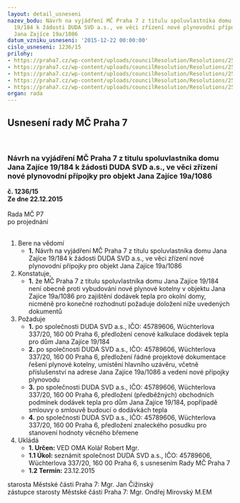 ```yaml
---
layout: detail_usneseni
nazev_bodu: Návrh na vyjádření MČ Praha 7 z titulu spoluvlastníka domu Jana Zajíce
  19/184 k žádosti DUDA SVD a.s., ve věci zřízení nové plynovodní přípojky pro objekt
  Jana Zajíce 19a/1086
datum_vzniku_usneseni: '2015-12-22 00:00:00'
cislo_usneseni: 1236/15
prilohy:
- https://praha7.cz/wp-content/uploads/councilResolution/Resolutions/25613/83-15-priloha_01_duda2672.doc
- https://praha7.cz/wp-content/uploads/councilResolution/Resolutions/25613/83-15-priloha_02_duda2672.pdf
- https://praha7.cz/wp-content/uploads/councilResolution/Resolutions/25613/83-15-priloha_03_duda2672.pdf
- https://praha7.cz/wp-content/uploads/councilResolution/Resolutions/25613/83-15-priloha_04_duda2672.pdf
- https://praha7.cz/wp-content/uploads/councilResolution/Resolutions/25613/83-15-priloha_05_duda2672.pdf
organ: rada
---
```

<div id="ucUsn_pList" class="usn">
	<span><h2>Usnesení rady MČ Praha 7 </h2>
<br></span><div class="standBody">
<span><h3>Návrh na vyjádření MČ Praha 7 z titulu spoluvlastníka domu Jana Zajíce 19/184 k žádosti DUDA SVD a.s., ve věci zřízení nové plynovodní přípojky pro objekt Jana Zajíce 19a/1086</h3></span><div class="center">
		<strong>č. 1236/15</strong><br>
	</div>
<div class="center">
		<strong>Ze dne 22.12.2015</strong><br><br>
	</div>Rada MČ P7<br> po projednání<br><br><ol>
<li>Bere na vědomí<ul><li>
<strong>1.</strong> Návrh na vyjádření MČ Praha 7 z titulu spoluvlastníka domu Jana Zajíce 19/184  k žádosti DUDA SVD a.s., ve věci zřízení nové plynovodní přípojky pro objekt Jana Zajíce 19a/1086</li></ul>
</li>
<li>Konstatuje,<ul><li>
<strong>1.</strong> že MČ Praha 7 z titulu spoluvlastníka domu Jana Zajíce 19/184 není obecně proti vybudování nové plynové kotelny v objektu Jana Zajíce 19a/1086 pro zajištění dodávek tepla pro okolní domy, nicméně pro konečné rozhodnutí požaduje doložení níže uvedených dokumentů</li></ul>
</li>
<li>Požaduje<ul>
<li>
<strong>1.</strong> po společnosti DUDA SVD a.s., IČO: 45789606, Wüchterlova 337/20, 160 00 Praha 6, předložení cenové kalkulace dodávek tepla pro dům Jana Zajíce 19/184</li>
<li>
<strong>2.</strong> po společnosti DUDA SVD a.s., IČO: 45789606, Wüchterlova 337/20, 160 00 Praha 6, předložení řádné projektové dokumentace řešení plynové kotelny, umístění hlavního uzávěru, včetně  příslušenství na adrese Jana Zajíce 19a/1086  a vedení nové přípojky plynovodu</li>
<li>
<strong>3.</strong> po společnosti DUDA SVD a.s., IČO: 45789606, Wüchterlova 337/20, 160 00 Praha 6, předložení (předběžných) obchodních podmínek dodávek tepla pro dům Jana Zajíce 19/184, popřípadě smlouvy o smlouvě budoucí o dodávkách tepla</li>
<li>
<strong>4.</strong> po společnosti DUDA SVD a.s., IČO: 45789606, Wüchterlova 337/20, 160 00 Praha 6, předložení znaleckého posudku pro stanovení hodnoty věcného břemene</li>
</ul>
</li>
<li>Ukládá<ul>
<li>
<strong>1. Určen: </strong>VED OMA Kolář Robert Mgr.</li>
<li>
<strong>1.1 Úkol: </strong>seznámit společnost DUDA SVD a.s., IČO: 45789606, Wüchterlova 337/20, 160 00 Praha 6, s usnesením Rady MČ Praha 7</li>
<li>
<strong>1.2 Termín: </strong>23.12.2015</li>
</ul>
</li>
</ol>starosta Městské části Praha 7: Mgr. Jan Čižinský<br>zástupce starosty Městské části Praha 7: Mgr. Ondřej Mirovský M.EM 
</div>
</div>